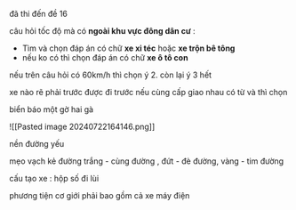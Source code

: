 đã thi đến đề 16



câu hỏi tốc độ mà có **ngoài khu vực đông dân cư** :
- Tìm và chọn đáp án có chữ **xe xi téc** hoặc **xe trộn bê tông**
- nếu ko có thì chọn đáp án có chữ **xe ô tô con** 

nếu trên câu hỏi có 60km/h thì chọn ý 2. còn lại ý 3 hết


xe nào rẽ phải trước được đi trước
nếu cùng cấp giao nhau có từ và thì chọn

biển báo
một gờ
hai gà


![[Pasted image 20240722164146.png]]

nền đường yếu


mẹo vạch kẻ đường
trắng - cùng đường , đứt - đè đường, vàng - tim đường

cấu tạo xe :
hộp số đi lùi

phương tiện cơ giới phải bao gồm cả xe máy điện